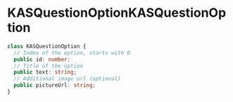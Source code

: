 # <a name="kasquestionoption"></a><span data-ttu-id="601ce-101">KASQuestionOption</span><span class="sxs-lookup"><span data-stu-id="601ce-101">KASQuestionOption</span></span>
```typescript
class KASQuestionOption {
  // Index of the option, starts with 0
  public id: number;
  // Title of the option
  public text: string;
  // Additional image url (optional)
  public pictureUrl: string;
}
```
